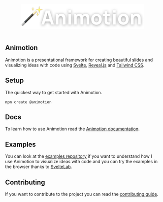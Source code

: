 <br>
<div align="center">
 <img width="400" src="packages/docs/static/logo.png" alt="Animotion logo">
</div>
<br>

## Animotion

Animotion is a presentational framework for creating beautiful slides and visualizing ideas with code using [Svelte](https://svelte.dev/), [Reveal.js](https://revealjs.com/) and [Tailwind CSS](https://tailwindcss.com/).

## Setup

The quickest way to get started with Animotion.

```
npm create @animotion
```

## Docs

To learn how to use Animotion read the [Animotion documentation](https://animotion.pages.dev).

## Examples

You can look at the [examples repository](https://github.com/animotionjs/examples) if you want to understand how I use Animotion to visualize ideas with code and you can try the examples in the browser thanks to [SvelteLab](https://www.sveltelab.dev/).

## Contributing

If you want to contribute to the project you can read the [contributing guide](https://github.com/animotionjs/animotion/blob/main/CONTRIBUTING.md).
